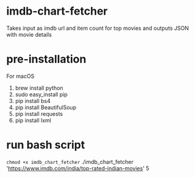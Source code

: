 # imdb-chart-fetcher
Takes input as imdb url and item count for top movies and outputs JSON with movie details

# pre-installation

For macOS
1. brew install python
2. sudo easy_install pip
3. pip install bs4
4. pip install BeautifulSoup
5. pip install requests
6. pip install lxml

# run bash script
`chmod +x imdb_chart_fetcher`
./imdb_chart_fetcher 'https://www.imdb.com/india/top-rated-indian-movies' 5
